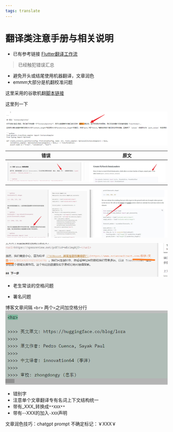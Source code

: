 ```yaml
---
tags: translate
---
```


# 翻译类注意手册与相关说明

- 已有参考链接
[Flutter翻译工作流](https://github.com/cfug/flutter.cn/wiki/%E6%96%87%E6%A1%A3%E7%BF%BB%E8%AF%91%E6%B5%81%E7%A8%8B---Translation-Workflow)

>已经触犯错误汇总

- 避免开头或结尾使用机器翻译，文章润色
- emmm大部分是机翻校准问题

这里采用的谷歌机翻[脚本链接](https://github.com/xianbaoqian/py-googletrans-markdown-html)

这里列一下

![](https://raw.githubusercontent.com/innovation64/Picimg/main/14927a5cea50f8a90862771516baeac.png)


|错误|原文|
|--|--|
|![](https://raw.githubusercontent.com/innovation64/Picimg/main/4e93072f52d663e172894fe2725284f.png)|![](https://raw.githubusercontent.com/innovation64/Picimg/main/229362709d6e6b42b16b2639aa8fb70.jpg)|


![](https://raw.githubusercontent.com/innovation64/Picimg/main/a9e20a23b45dcf8bf20ef668c5955b6.jpg)

![](https://raw.githubusercontent.com/innovation64/Picimg/main/886c289ede49e6c4d91ccbb06c0e346.png)

- 老生常谈的空格问题

- 署名问题

博客文章间隔 
`<br>`
两个`>`之间加空格分行
![](https://raw.githubusercontent.com/innovation64/Picimg/main/20230222153727.png)

- 错别字
- 注意单个文章翻译专有名词上下文结构统一
- 带有_XXX_转换成`**XXX**`
- 带有--XXX的加入`-XXX`声明

文章润色技巧：chatgpt prompt
不确定标记：￥XXX￥